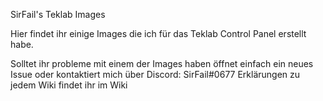 SirFail's Teklab Images

Hier findet ihr einige Images die ich für das Teklab Control Panel erstellt habe.

Solltet ihr probleme mit einem der Images haben öffnet einfach ein neues Issue oder kontaktiert mich über Discord: SirFail#0677
Erklärungen zu jedem Wiki findet ihr im Wiki
